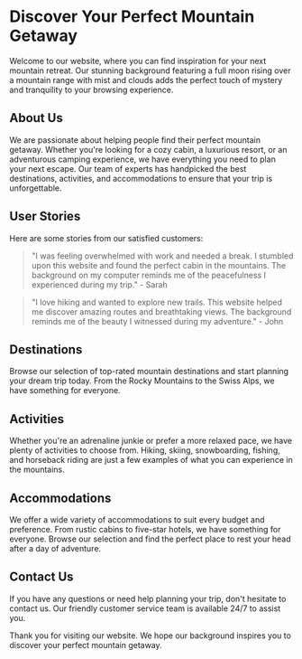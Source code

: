 <!--font:Futura-->

# Discover Your Perfect Mountain Getaway

Welcome to our website, where you can find inspiration for your next mountain retreat. Our stunning background featuring a full moon rising over a mountain range with mist and clouds adds the perfect touch of mystery and tranquility to your browsing experience.

## About Us
We are passionate about helping people find their perfect mountain getaway. Whether you're looking for a cozy cabin, a luxurious resort, or an adventurous camping experience, we have everything you need to plan your next escape. Our team of experts has handpicked the best destinations, activities, and accommodations to ensure that your trip is unforgettable.

## User Stories
Here are some stories from our satisfied customers:

> "I was feeling overwhelmed with work and needed a break. I stumbled upon this website and found the perfect cabin in the mountains. The background on my computer reminds me of the peacefulness I experienced during my trip." - Sarah

> "I love hiking and wanted to explore new trails. This website helped me discover amazing routes and breathtaking views. The background reminds me of the beauty I witnessed during my adventure." - John

## Destinations
Browse our selection of top-rated mountain destinations and start planning your dream trip today. From the Rocky Mountains to the Swiss Alps, we have something for everyone.

## Activities
Whether you're an adrenaline junkie or prefer a more relaxed pace, we have plenty of activities to choose from. Hiking, skiing, snowboarding, fishing, and horseback riding are just a few examples of what you can experience in the mountains.

## Accommodations
We offer a wide variety of accommodations to suit every budget and preference. From rustic cabins to five-star hotels, we have something for everyone. Browse our selection and find the perfect place to rest your head after a day of adventure.

## Contact Us
If you have any questions or need help planning your trip, don't hesitate to contact us. Our friendly customer service team is available 24/7 to assist you.

Thank you for visiting our website. We hope our background inspires you to discover your perfect mountain getaway.

<!--

Write me content for website with wallpaper which alt text is:

"A photograph of a full moon rising over a mountain range, with mist and clouds adding to the sense of mystery."

The name/title of the page should not be 1:1 copy of the alt text but rather a real content of the website which is using this wallpaper.

- Use markdown format 
- Start with heading
- Heading should be short and concise
- The content should look like a real website 
- The website should not be about the wallpaper, wallpaper is just a related background
- Heading should be contain work "wallpaper" or "background"
- Include real sections like references, contact, user stories, etc. use things relevant to the page purpose.
- Feel free to use structure like headings, bullets, numbering, blockquotes, paragraphs, horizontal lines, etc.
- You can use formatting like bold or _italic_
- You can include UTF-8 emojis
- Links should be only #hash anchors (and you can refer to the document itself)
- Do not include images


---


# Mountain Retreat Wallpaper: Find Your Peaceful Escape

Welcome to our website, where you can find inspiration for your next mountain retreat. Our stunning wallpaper featuring a full moon rising over a mountain range with mist and clouds adds the perfect touch of mystery and tranquility to your desktop or mobile device.

## About Us
We are passionate about helping people find their perfect mountain getaway. Whether you're looking for a cozy cabin, a luxurious resort, or an adventurous camping experience, we have everything you need to plan your next escape. Our team of experts has handpicked the best destinations, activities, and accommodations to ensure that your trip is unforgettable.

## User Stories
Here are some stories from our satisfied customers:

> "I was feeling overwhelmed with work and needed a break. I stumbled upon this website and found the perfect cabin in the mountains. The wallpaper on my computer reminds me of the peacefulness I experienced during my trip." - Sarah

> "I love hiking and wanted to explore new trails. This website helped me discover amazing routes and breathtaking views. The wallpaper reminds me of the beauty I witnessed during my adventure." - John

## Destinations
Browse our selection of top-rated mountain destinations and start planning your dream trip today. From the Rocky Mountains to the Swiss Alps, we have something for everyone.

## Activities
Whether you're an adrenaline junkie or prefer a more relaxed pace, we have plenty of activities to choose from. Hiking, skiing, snowboarding, fishing, and horseback riding are just a few examples of what you can experience in the mountains.

## Contact Us
If you have any questions or need help planning your trip, don't hesitate to contact us. Our friendly customer service team is available 24/7 to assist you.

Thank you for visiting our website. We hope our wallpaper inspires you to find your peaceful escape in the mountains.


---


Heading should not include word "wallpaper". The website should not be about the wallpaper itself, wallpaper is just a related background, rewrite whole content.


---


# Discover Your Perfect Mountain Getaway

Welcome to our website, where you can find inspiration for your next mountain retreat. Our stunning background featuring a full moon rising over a mountain range with mist and clouds adds the perfect touch of mystery and tranquility to your browsing experience.

## About Us
We are passionate about helping people find their perfect mountain getaway. Whether you're looking for a cozy cabin, a luxurious resort, or an adventurous camping experience, we have everything you need to plan your next escape. Our team of experts has handpicked the best destinations, activities, and accommodations to ensure that your trip is unforgettable.

## User Stories
Here are some stories from our satisfied customers:

> "I was feeling overwhelmed with work and needed a break. I stumbled upon this website and found the perfect cabin in the mountains. The background on my computer reminds me of the peacefulness I experienced during my trip." - Sarah

> "I love hiking and wanted to explore new trails. This website helped me discover amazing routes and breathtaking views. The background reminds me of the beauty I witnessed during my adventure." - John

## Destinations
Browse our selection of top-rated mountain destinations and start planning your dream trip today. From the Rocky Mountains to the Swiss Alps, we have something for everyone.

## Activities
Whether you're an adrenaline junkie or prefer a more relaxed pace, we have plenty of activities to choose from. Hiking, skiing, snowboarding, fishing, and horseback riding are just a few examples of what you can experience in the mountains.

## Accommodations
We offer a wide variety of accommodations to suit every budget and preference. From rustic cabins to five-star hotels, we have something for everyone. Browse our selection and find the perfect place to rest your head after a day of adventure.

## Contact Us
If you have any questions or need help planning your trip, don't hesitate to contact us. Our friendly customer service team is available 24/7 to assist you.

Thank you for visiting our website. We hope our background inspires you to discover your perfect mountain getaway.

-->
